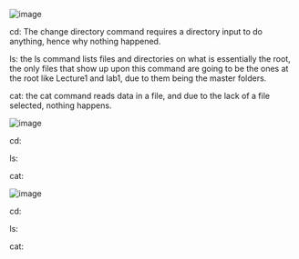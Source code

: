 
![image](https://github.com/HaRa909/cse15l-lab-reports/assets/146860413/8ada870a-1335-4760-b9e6-c8ad8ab01bef)

cd: The change directory command requires a directory input to do anything, hence why nothing happened.

ls: the ls command lists files and directories on what is essentially the root, the only files that show up upon this command are going to be the ones at the root like Lecture1 and lab1, due to them being the master folders.

cat: the cat command reads data in a file, and due to the lack of a file selected, nothing happens. 

![image](https://github.com/HaRa909/cse15l-lab-reports/assets/146860413/5f0e8362-268e-46a1-b407-c7db4f4d0dcb)

cd: 

ls:

cat:

![image](https://github.com/HaRa909/cse15l-lab-reports/assets/146860413/e5e645dc-a6a6-4f99-a7bd-ff879f10dca2)

cd:

ls:

cat:




